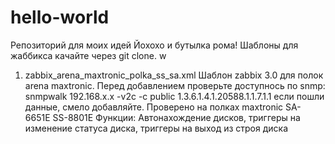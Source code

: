 # hello-world
Репозиторий для моих идей
Йохохо и бутылка рома!
Шаблоны для жаббикса качайте через git clone.
w
1. zabbix_arena_maxtronic_polka_ss_sa.xml
Шаблон zabbix 3.0 для полок arena maxtronic.
Перед добавлением проверьте доступнось по snmp:
snmpwalk 192.168.x.x -v2c -c public  1.3.6.1.4.1.20588.1.1.7.1.1
если пошли данные, смело добавляйте. Проверено на полках maxtronic  SA-6651E
SS-8801E
Функции:
Автонахождение дисков, триггеры на изменение статуса диска, триггеры на выход из строя диска
